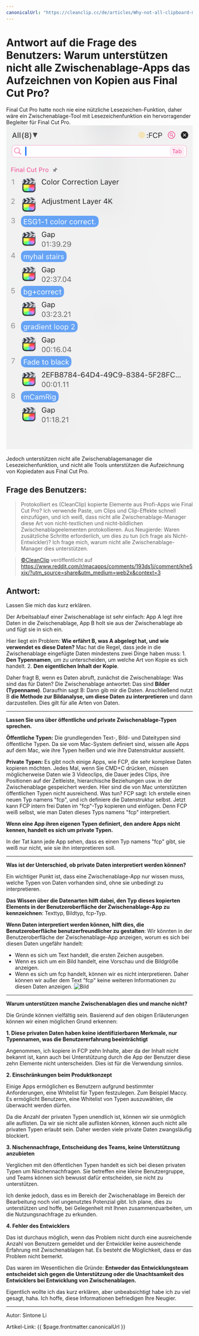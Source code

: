 ```yaml
---
canonicalUrl: "https://cleanclip.cc/de/articles/Why-not-all-clipboard-managers-support-Final-Cut-Pro-copies/"
---
```


# Antwort auf die Frage des Benutzers: Warum unterstützen nicht alle Zwischenablage-Apps das Aufzeichnen von Kopien aus Final Cut Pro?

Final Cut Pro hatte noch nie eine nützliche Lesezeichen-Funktion, daher wäre ein Zwischenablage-Tool mit Lesezeichenfunktion ein hervorragender Begleiter für Final Cut Pro.
![Final Cut Pro arbeitet mit dem kostenlosen Zwischenablage-Manager CleanClip zusammen](./cooperate-with-final-cut-pro.png)

Jedoch unterstützen nicht alle Zwischenablagemanager die Lesezeichenfunktion, und nicht alle Tools unterstützen die Aufzeichnung von Kopiedaten aus Final Cut Pro.

## **Frage des Benutzers:**

> Protokolliert es (CleanClip) kopierte Elemente aus Profi-Apps wie Final Cut Pro? Ich verwende Paste, um Clips und Clip-Effekte schnell einzufügen, und ich weiß, dass nicht alle Zwischenablage-Manager diese Art von nicht-textlichen und nicht-bildlichen Zwischenablageelementen protokollieren. 
Aus Neugierde: Waren zusätzliche Schritte erforderlich, um dies zu tun (ich frage als Nicht-Entwickler)? Ich frage mich, warum nicht alle Zwischenablage-Manager dies unterstützen.

> [©CleanClip](https://cleanclip.cc) veröffentlicht auf https://www.reddit.com/r/macapps/comments/193ds1j/comment/khe5xjx/?utm_source=share&utm_medium=web2x&context=3

## **Antwort:**

Lassen Sie mich das kurz erklären.

Der Arbeitsablauf einer Zwischenablage ist sehr einfach: App A legt ihre Daten in die Zwischenablage, App B holt sie aus der Zwischenablage ab und fügt sie in sich ein.

Hier liegt ein Problem: **Wie erfährt B, was A abgelegt hat, und wie verwendet es diese Daten?**
Mac hat die Regel, dass jede in die Zwischenablage eingefügte Daten mindestens zwei Dinge haben muss: 1. **Den Typennamen**, um zu unterscheiden, um welche Art von Kopie es sich handelt. 2. **Den eigentlichen Inhalt der Kopie**.

Daher fragt B, wenn es Daten abruft, zunächst die Zwischenablage: Was sind das für Daten? Die Zwischenablage antwortet: Das sind **Bilder (Typenname)**. Daraufhin sagt B: Dann gib mir die Daten. Anschließend nutzt B **die Methode zur Bildanalyse, um diese Daten zu interpretieren** und dann darzustellen.
Dies gilt für alle Arten von Daten.

------
**Lassen Sie uns über öffentliche und private Zwischenablage-Typen sprechen.**

**Öffentliche Typen:**
Die grundlegenden Text-, Bild- und Dateitypen sind öffentliche Typen. Da sie vom Mac-System definiert sind, wissen alle Apps auf dem Mac, wie ihre Typen heißen und wie ihre Datenstruktur aussieht.

**Private Typen:**
Es gibt noch einige Apps, wie FCP, die sehr komplexe Daten kopieren möchten. Jedes Mal, wenn Sie CMD+C drücken, müssen möglicherweise Daten wie 3 Videoclips, die Dauer jedes Clips, ihre Positionen auf der Zeitleiste, hierarchische Beziehungen usw. in der Zwischenablage gespeichert werden.
Hier sind die von Mac unterstützten öffentlichen Typen nicht ausreichend. Was tun? FCP sagt: Ich erstelle einen neuen Typ namens "fcp", und ich definiere die Datenstruktur selbst.
Jetzt kann FCP intern frei Daten im "fcp"-Typ kopieren und einfügen. Denn FCP weiß selbst, wie man Daten dieses Typs namens "fcp" interpretiert.

**Wenn eine App ihren eigenen Typen definiert, den andere Apps nicht kennen, handelt es sich um private Typen.**

In der Tat kann jede App sehen, dass es einen Typ namens "fcp" gibt, sie weiß nur nicht, wie sie ihn interpretieren soll.

-------
**Was ist der Unterschied, ob private Daten interpretiert werden können?**


Ein wichtiger Punkt ist, dass eine Zwischenablage-App nur wissen muss, welche Typen von Daten vorhanden sind, ohne sie unbedingt zu interpretieren.

**Das Wissen über die Datenarten hilft dabei, den Typ dieses kopierten Elements in der Benutzeroberfläche der Zwischenablage-App zu kennzeichnen**: Texttyp, Bildtyp, fcp-Typ.

**Wenn Daten interpretiert werden können, hilft dies, die Benutzeroberfläche benutzerfreundlicher zu gestalten**: Wir könnten in der Benutzeroberfläche der Zwischenablage-App anzeigen, worum es sich bei diesen Daten ungefähr handelt:
- Wenn es sich um Text handelt, die ersten Zeichen ausgeben.
- Wenn es sich um ein Bild handelt, eine Vorschau und die Bildgröße anzeigen.
- Wenn es sich um fcp handelt, können wir es nicht interpretieren. Daher können wir außer dem Text "fcp" keine weiteren Informationen zu diesen Daten anzeigen.
![Bild](https://github.com/auv1107/blug/assets/2681464/e0f8786a-7078-449d-83b4-21d080853f28)

------

**Warum unterstützen manche Zwischenablagen dies und manche nicht?**

Die Gründe können vielfältig sein. Basierend auf den obigen Erläuterungen können wir einen möglichen Grund erkennen:

**1. Diese privaten Daten haben keine identifizierbaren Merkmale, nur Typennamen, was die Benutzererfahrung beeinträchtigt**

Angenommen, ich kopiere in FCP zehn Inhalte, aber da der Inhalt nicht bekannt ist, kann auch bei Unterstützung durch die App der Benutzer diese zehn Elemente nicht unterscheiden. Dies ist für die Verwendung sinnlos.

**2. Einschränkungen beim Produktkonzept**

Einige Apps ermöglichen es Benutzern aufgrund bestimmter Anforderungen, eine Whitelist für Typen festzulegen. Zum Beispiel Maccy. Es ermöglicht Benutzern, eine Whitelist von Typen auszuwählen, die überwacht werden dürfen.

Da die Anzahl der privaten Typen unendlich ist, können wir sie unmöglich alle auflisten. Da wir sie nicht alle auflisten können, können auch nicht alle privaten Typen erlaubt sein. Daher werden viele private Daten zwangsläufig blockiert.

**3. Nischennachfrage, Entscheidung des Teams, keine Unterstützung anzubieten**

Verglichen mit den öffentlichen Typen handelt es sich bei diesen privaten Typen um Nischennachfragen. Sie betreffen eine kleine Benutzergruppe, und Teams können sich bewusst dafür entscheiden, sie nicht zu unterstützen.

Ich denke jedoch, dass es im Bereich der Zwischenablage im Bereich der Bearbeitung noch viel ungenutztes Potenzial gibt. Ich plane, dies zu unterstützen und hoffe, bei Gelegenheit mit Ihnen zusammenzuarbeiten, um die Nutzungsnachfrage zu erkunden.

**4. Fehler des Entwicklers**

Das ist durchaus möglich, wenn das Problem nicht durch eine ausreichende Anzahl von Benutzern gemeldet und der Entwickler keine ausreichende Erfahrung mit Zwischenablagen hat. Es besteht die Möglichkeit, dass er das Problem nicht bemerkt.

Das waren im Wesentlichen die Gründe: **Entweder das Entwicklungsteam entscheidet sich gegen die Unterstützung oder die Unachtsamkeit des Entwicklers bei Entwicklung von Zwischenablagen.**

Eigentlich wollte ich das kurz erklären, aber unbeabsichtigt habe ich zu viel gesagt, haha. Ich hoffe, diese Informationen befriedigen Ihre Neugier.

---

Autor: Sintone Li

Artikel-Link: {{ $page.frontmatter.canonicalUrl }}
